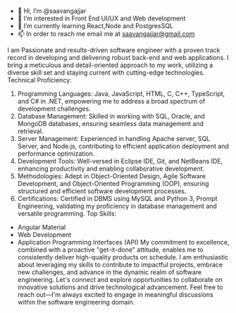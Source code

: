 - 👋 Hi, I’m @saavangajjar
- 👀 I’m interested in Front End UI/UX and Web development
- 🌱 I’m currently learning React,Node and PostgresSQL
- 📫 In order to reach me email me at saavangajjar@gmail.com

I am Passionate and results-driven software engineer with a proven track record in developing and delivering robust
back-end and web applications. I bring a meticulous and detail-oriented approach to my work, utilizing a diverse
skill set and staying current with cutting-edge technologies.
Technical Proficiency:
1) Programming Languages: Java, JavaScript, HTML, C, C++, TypeScript, and C# in .NET, empowering me to
address a broad spectrum of development challenges.
2) Database Management: Skilled in working with SQL, Oracle, and MongoDB databases, ensuring seamless
data management and retrieval.
3) Server Management: Experienced in handling Apache server, SQL Server, and Node.js, contributing to efficient
application deployment and performance optimization.
4) Development Tools: Well-versed in Eclipse IDE, Git, and NetBeans IDE, enhancing productivity and enabling
collaborative development.
5) Methodologies: Adept in Object-Oriented Design, Agile Software Development, and Object-Oriented
Programming (OOP), ensuring structured and efficient software development processes.
6) Certifications: Certified in DBMS using MySQL and Python 3, Prompt Engineering, validating my proficiency in database
management and versatile programming.
Top Skills:
- Angular Material
- Web Development
- Application Programming Interfaces (API)
My commitment to excellence, combined with a proactive "get-it-done" attitude, enables me to consistently deliver
high-quality products on schedule. I am enthusiastic about leveraging my skills to contribute to impactful projects,
embrace new challenges, and advance in the dynamic realm of software engineering.
Let's connect and explore opportunities to collaborate on innovative solutions and drive technological
advancement. Feel free to reach out—I'm always excited to engage in meaningful discussions within the software
engineering domain.
